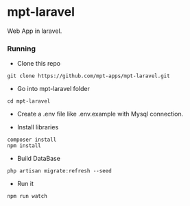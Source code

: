 # mpt-laravel

Web App in laravel. 

### Running 

* Clone this repo
```
git clone https://github.com/mpt-apps/mpt-laravel.git
```

* Go into mpt-laravel folder
```
cd mpt-laravel
```

* Create a .env file like .env.example with Mysql connection.


* Install libraries
```
composer install
npm install 
```

* Build DataBase
```
php artisan migrate:refresh --seed
```

* Run it
```
npm run watch
```
